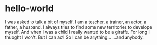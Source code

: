 # hello-world

I was asked to talk a bit of myself. I am a teacher, a trainer, an actor, a father, a husband. I always tries to find some new territories to develope myself. And when I was a child I really wanted to be a giraffe. For long I thuoght I won't. 
But I can act!
So I can be anything...
...and anybody.

